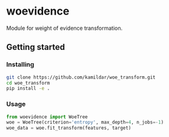 # woevidence
Module for weight of evidence transformation.

## Getting started
### Installing
```bash
git clone https://github.com/kamildar/woe_transform.git
cd woe_transform
pip install -e .
```

### Usage
```python
from woevidence import WoeTree
woe = WoeTree(criterion='entropy', max_depth=4, n_jobs=-1)
woe_data = woe.fit_transform(features, target)
````